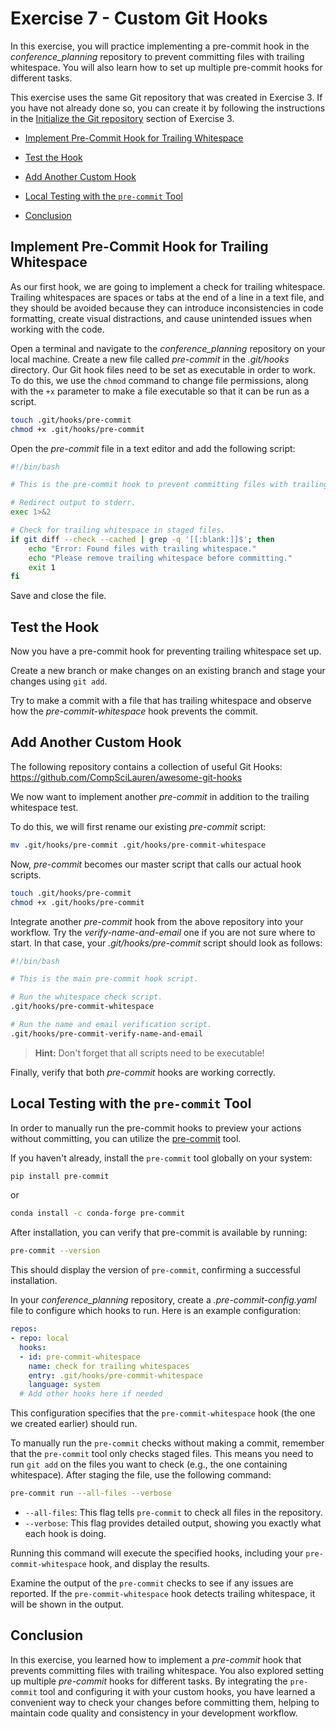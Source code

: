 # Exercise 7 - Custom Git Hooks

In this exercise, you will practice implementing a pre-commit hook in the *conference_planning* repository to prevent committing files with trailing whitespace. You will also learn how to set up multiple pre-commit hooks for different tasks.

This exercise uses the same Git repository that was created in Exercise 3. If you have not already done so, you can create it by following the instructions in the [Initialize the Git repository](./Exercise_3_gitignore.md#initialize) section of Exercise 3.

* [Implement Pre-Commit Hook for Trailing Whitespace](#whitespace)

* [Test the Hook](#test)

* [Add Another Custom Hook](#another)

* [Local Testing with the `pre-commit` Tool](#pre-commit)

* [Conclusion](#conclusion)

## Implement Pre-Commit Hook for Trailing Whitespace <a name="whitespace"></a>

As our first hook, we are going to implement a check for trailing whitespace. Trailing whitespaces are spaces or tabs at the end of a line in a text file, and they should be avoided because they can introduce inconsistencies in code formatting, create visual distractions, and cause unintended issues when working with the code.

Open a terminal and navigate to the *conference_planning* repository on your local machine. Create a new file called *pre-commit* in the *.git/hooks* directory. Our Git hook files need to be set as executable in order to work. To do this, we use the `chmod` command to change file permissions, along with the `+x` parameter to make a file executable so that it can be run as a script.

```sh
touch .git/hooks/pre-commit
chmod +x .git/hooks/pre-commit
```

Open the *pre-commit* file in a text editor and add the following script:

```bash
#!/bin/bash

# This is the pre-commit hook to prevent committing files with trailing whitespace.

# Redirect output to stderr.
exec 1>&2

# Check for trailing whitespace in staged files.
if git diff --check --cached | grep -q '[[:blank:]]$'; then
    echo "Error: Found files with trailing whitespace."
    echo "Please remove trailing whitespace before committing."
    exit 1
fi
```

Save and close the file.

## Test the Hook <a name="test"></a>

Now you have a pre-commit hook for preventing trailing whitespace set up.

Create a new branch or make changes on an existing branch and stage your changes using `git add`.

Try to make a commit with a file that has trailing whitespace and observe how the *pre-commit-whitespace* hook prevents the commit.

## Add Another Custom Hook <a name="another"></a>

The following repository contains a collection of useful Git Hooks: https://github.com/CompSciLauren/awesome-git-hooks

We now want to implement another *pre-commit* in addition to the trailing whitespace test.

To do this, we will first rename our existing *pre-commit* script:

```sh
mv .git/hooks/pre-commit .git/hooks/pre-commit-whitespace
```

Now, *pre-commit* becomes our master script that calls our actual hook scripts.

```sh
touch .git/hooks/pre-commit
chmod +x .git/hooks/pre-commit
```

Integrate another *pre-commit* hook from the above repository into your workflow. Try the *verify-name-and-email* one if you are not sure where to start. In that case, your *.git/hooks/pre-commit* script should look as follows:

```bash
#!/bin/bash

# This is the main pre-commit hook script.

# Run the whitespace check script.
.git/hooks/pre-commit-whitespace

# Run the name and email verification script.
.git/hooks/pre-commit-verify-name-and-email
```

> **Hint:** Don't forget that all scripts need to be executable! 

Finally, verify that both *pre-commit* hooks are working correctly.

## Local Testing with the `pre-commit` Tool <a name="pre-commit"></a>

In order to manually run the pre-commit hooks to preview your actions without committing, you can utilize the [pre-commit](https://pre-commit.com/) tool.

If you haven't already, install the `pre-commit` tool globally on your system:

```sh
pip install pre-commit
```

or

```sh
conda install -c conda-forge pre-commit
```

After installation, you can verify that pre-commit is available by running:

```sh
pre-commit --version
```

This should display the version of `pre-commit`, confirming a successful installation.

In your *conference_planning* repository, create a *.pre-commit-config.yaml* file to configure which hooks to run. Here is an example configuration:

```yaml
repos:
- repo: local
  hooks:
  - id: pre-commit-whitespace
    name: check for trailing whitespaces
    entry: .git/hooks/pre-commit-whitespace
    language: system
  # Add other hooks here if needed
```

This configuration specifies that the `pre-commit-whitespace` hook (the one we created earlier) should run.

To manually run the `pre-commit` checks without making a commit, remember that the `pre-commit` tool only checks staged files. This means you need to run `git add` on the files you want to check (e.g., the one containing whitespace). After staging the file, use the following command:

```sh
pre-commit run --all-files --verbose
```

- `--all-files`: This flag tells `pre-commit` to check all files in the repository.
- `--verbose`: This flag provides detailed output, showing you exactly what each hook is doing.

Running this command will execute the specified hooks, including your `pre-commit-whitespace` hook, and display the results.

Examine the output of the `pre-commit` checks to see if any issues are reported. If the `pre-commit-whitespace` hook detects trailing whitespace, it will be shown in the output.

## Conclusion <a name="conclusion"></a>

In this exercise, you learned how to implement a *pre-commit* hook that prevents committing files with trailing whitespace. You also explored setting up multiple *pre-commit* hooks for different tasks. By integrating the `pre-commit` tool and configuring it with your custom hooks, you have learned a convenient way to check your changes before committing them, helping to maintain code quality and consistency in your development workflow.
